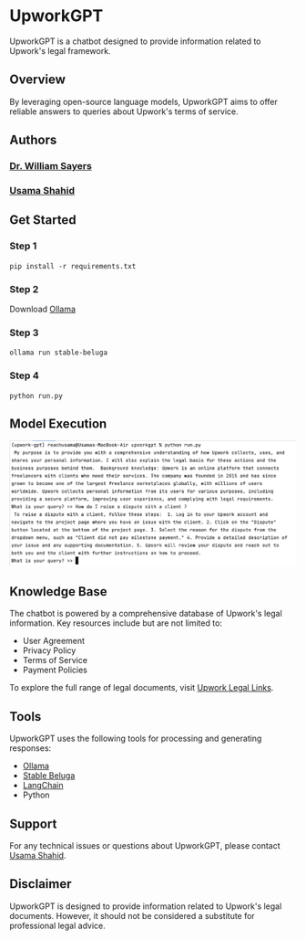 # UpworkGPT
UpworkGPT is a chatbot designed to provide information related to Upwork's legal framework. 

## Overview
By leveraging open-source language models, UpworkGPT aims to offer reliable answers to queries about Upwork's terms of service.


## Authors

### [Dr. William Sayers](https://www.linkedin.com/in/snikks)

### [Usama Shahid](https://www.linkedin.com/in/reach-usama/)

## Get Started
### Step 1
```
pip install -r requirements.txt
```

### Step 2
Download [Ollama](https://github.com/jmorganca/ollama)

### Step 3
```
ollama run stable-beluga
```

### Step 4
```
python run.py
```

## Model Execution
![Model Execution](resources/snippets/running_model.png)

## Knowledge Base
The chatbot is powered by a comprehensive database of Upwork's legal information. Key resources include but are not limited to:

- User Agreement
- Privacy Policy
- Terms of Service
- Payment Policies

To explore the full range of legal documents, visit [Upwork Legal Links](https://www.upwork.com/legal).

## Tools 
UpworkGPT uses the following tools for processing and generating responses:
- [Ollama](https://ollama.ai/)
- [Stable Beluga](https://ollama.ai/library/stable-beluga)
- [LangChain](https://python.langchain.com/docs/get_started/introduction)
- Python

## Support
For any technical issues or questions about UpworkGPT, please contact [Usama Shahid](mailto:usamashahid.us8@gmail.com).

## Disclaimer
UpworkGPT is designed to provide information related to Upwork's legal documents. However, it should not be considered a substitute for professional legal advice.
